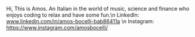 Hi, This is Amos.
An Italian in the world of music, science and finance who enjoys coding to relax and have some fun.\n
LinkedIn: www.linkedin.com/in/amos-bocelli-bab86411a \n
Instagram: https://www.instagram.com/amosbocelli/
